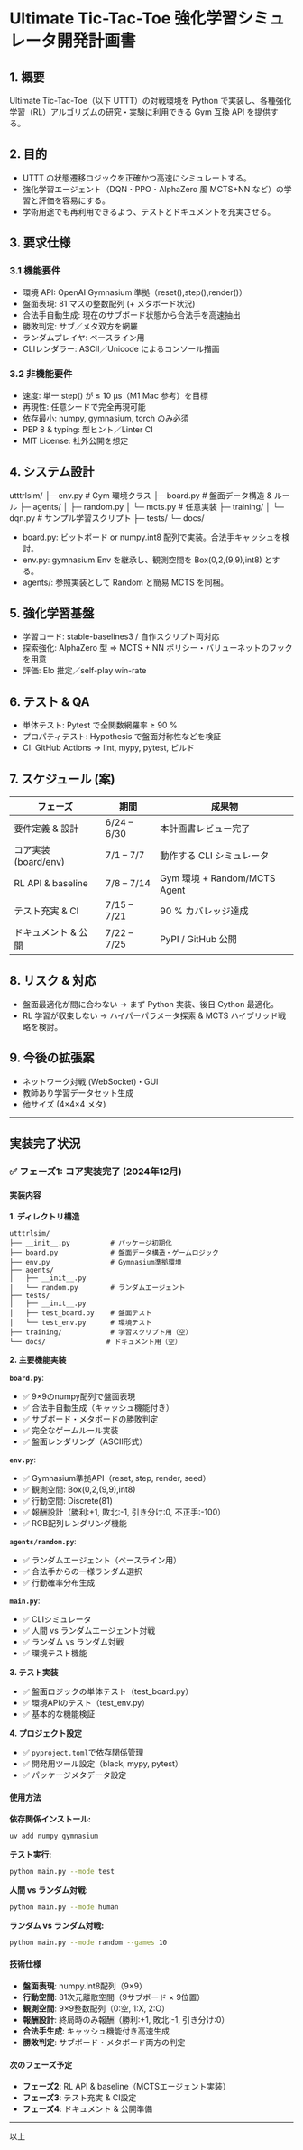 # Ultimate Tic-Tac-Toe 強化学習シミュレータ開発計画書

## 1. 概要

Ultimate Tic-Tac-Toe（以下 UTTT）の対戦環境を Python で実装し、各種強化学習（RL）アルゴリズムの研究・実験に利用できる Gym 互換 API を提供する。

## 2. 目的
- UTTT の状態遷移ロジックを正確かつ高速にシミュレートする。
- 強化学習エージェント（DQN・PPO・AlphaZero 風 MCTS+NN など）の学習と評価を容易にする。
- 学術用途でも再利用できるよう、テストとドキュメントを充実させる。

## 3. 要求仕様

### 3.1 機能要件
- 環境 API: OpenAI Gymnasium 準拠（reset(),step(),render()）
- 盤面表現: 81 マスの整数配列 (+ メタボード状況)
- 合法手自動生成: 現在のサブボード状態から合法手を高速抽出
- 勝敗判定: サブ／メタ双方を網羅
- ランダムプレイヤ: ベースライン用
- CLIレンダラー: ASCII／Unicode によるコンソール描画

### 3.2 非機能要件
- 速度: 単一 step() が ≤ 10 µs（M1 Mac 参考）を目標
- 再現性: 任意シードで完全再現可能
- 依存最小: numpy, gymnasium, torch のみ必須
- PEP 8 & typing: 型ヒント／Linter CI
- MIT License: 社外公開を想定

## 4. システム設計

utttrlsim/
 ├─ env.py        # Gym 環境クラス
 ├─ board.py      # 盤面データ構造 & ルール
 ├─ agents/
 │   ├─ random.py
 │   └─ mcts.py   # 任意実装
 ├─ training/
 │   └─ dqn.py    # サンプル学習スクリプト
 ├─ tests/
 └─ docs/

- board.py: ビットボード or numpy.int8 配列で実装。合法手キャッシュを検討。
- env.py: gymnasium.Env を継承し、観測空間を Box(0,2,(9,9),int8) とする。
- agents/: 参照実装として Random と簡易 MCTS を同梱。

## 5. 強化学習基盤
- 学習コード: stable-baselines3 / 自作スクリプト両対応
- 探索強化: AlphaZero 型 => MCTS + NN ポリシー・バリューネットのフックを用意
- 評価: Elo 推定／self-play win-rate

## 6. テスト & QA
- 単体テスト: Pytest で全関数網羅率 ≥ 90 %
- プロパティテスト: Hypothesis で盤面対称性などを検証
- CI: GitHub Actions → lint, mypy, pytest, ビルド

## 7. スケジュール (案)

| フェーズ                | 期間             | 成果物                       |
|-------------------------|------------------|------------------------------|
| 要件定義 & 設計         | 6/24 – 6/30      | 本計画書レビュー完了         |
| コア実装 (board/env)    | 7/1 – 7/7        | 動作する CLI シミュレータ    |
| RL API & baseline       | 7/8 – 7/14       | Gym 環境 + Random/MCTS Agent |
| テスト充実 & CI         | 7/15 – 7/21      | 90 % カバレッジ達成           |
| ドキュメント & 公開     | 7/22 – 7/25      | PyPI / GitHub 公開           |

## 8. リスク & 対応
- 盤面最適化が間に合わない → まず Python 実装、後日 Cython 最適化。
- RL 学習が収束しない → ハイパーパラメータ探索 & MCTS ハイブリッド戦略を検討。

## 9. 今後の拡張案
- ネットワーク対戦 (WebSocket)・GUI
- 教師あり学習データセット生成
- 他サイズ (4×4×4 メタ)

---

## 実装完了状況

### ✅ フェーズ1: コア実装完了 (2024年12月)

#### 実装内容

**1. ディレクトリ構造**
```
utttrlsim/
├── __init__.py          # パッケージ初期化
├── board.py             # 盤面データ構造・ゲームロジック
├── env.py               # Gymnasium準拠環境
├── agents/
│   ├── __init__.py
│   └── random.py        # ランダムエージェント
├── tests/
│   ├── __init__.py
│   ├── test_board.py    # 盤面テスト
│   └── test_env.py      # 環境テスト
├── training/            # 学習スクリプト用（空）
└── docs/               # ドキュメント用（空）
```

**2. 主要機能実装**

**`board.py`**:
- ✅ 9×9のnumpy配列で盤面表現
- ✅ 合法手自動生成（キャッシュ機能付き）
- ✅ サブボード・メタボードの勝敗判定
- ✅ 完全なゲームルール実装
- ✅ 盤面レンダリング（ASCII形式）

**`env.py`**:
- ✅ Gymnasium準拠API（reset, step, render, seed）
- ✅ 観測空間: Box(0,2,(9,9),int8)
- ✅ 行動空間: Discrete(81)
- ✅ 報酬設計（勝利:+1, 敗北:-1, 引き分け:0, 不正手:-100）
- ✅ RGB配列レンダリング機能

**`agents/random.py`**:
- ✅ ランダムエージェント（ベースライン用）
- ✅ 合法手からの一様ランダム選択
- ✅ 行動確率分布生成

**`main.py`**:
- ✅ CLIシミュレータ
- ✅ 人間 vs ランダムエージェント対戦
- ✅ ランダム vs ランダム対戦
- ✅ 環境テスト機能

**3. テスト実装**
- ✅ 盤面ロジックの単体テスト（test_board.py）
- ✅ 環境APIのテスト（test_env.py）
- ✅ 基本的な機能検証

**4. プロジェクト設定**
- ✅ `pyproject.toml`で依存関係管理
- ✅ 開発用ツール設定（black, mypy, pytest）
- ✅ パッケージメタデータ設定

#### 使用方法

**依存関係インストール:**
```bash
uv add numpy gymnasium
```

**テスト実行:**
```bash
python main.py --mode test
```

**人間 vs ランダム対戦:**
```bash
python main.py --mode human
```

**ランダム vs ランダム対戦:**
```bash
python main.py --mode random --games 10
```

#### 技術仕様

- **盤面表現**: numpy.int8配列（9×9）
- **行動空間**: 81次元離散空間（9サブボード × 9位置）
- **観測空間**: 9×9整数配列（0:空, 1:X, 2:O）
- **報酬設計**: 終局時のみ報酬（勝利:+1, 敗北:-1, 引き分け:0）
- **合法手生成**: キャッシュ機能付き高速生成
- **勝敗判定**: サブボード・メタボード両方の判定

#### 次のフェーズ予定

- **フェーズ2**: RL API & baseline（MCTSエージェント実装）
- **フェーズ3**: テスト充実 & CI設定
- **フェーズ4**: ドキュメント & 公開準備

---

以上
